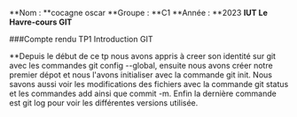 **Nom : **cocagne oscar
**Groupe : **C1
**Année : **2023
**IUT Le Havre-cours GIT**

###Compte rendu TP1 Introduction GIT

**Depuis le début de ce tp nous avons appris à creer son identité sur git avec les commandes git config --global, ensuite nous avons créer notre premier dépot et nous l'avons initialiser avec la commande git init. Nous savons aussi voir les modifications des fichiers avec la commande git status et les commandes add ainsi que commit -m. Enfin la dernière commande est git log pour voir les différentes versions utilisée.


